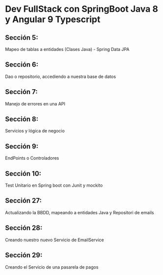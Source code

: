 # Dev FullStack con SpringBoot Java 8 y Angular 9 Typescript

## Sección 5:
Mapeo de tablas a entidades (Clases Java) - Spring Data JPA

## Sección 6:
Dao o repositorio, accediendo a nuestra base de datos

## Sección 7:
Manejo de errores en una API

## Sección 8:
Servicios y lógica de negocio

## Sección 9:
EndPoints o Controladores

## Sección 10:
Test Unitario en Spring boot con Junit y mockito

## Sección 27:
Actualizando la BBDD, mapeando a entidades Java y Repositori de emails

## Sección 28:
Creando nuestro nuevo Servicio de EmailService

## Sección 29:
Creando el Servicio de una pasarela de pagos